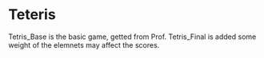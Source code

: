 # Teteris
Tetris_Base is the basic game, getted from Prof.
Tetris_Final is added some weight of the elemnets may affect the scores.
